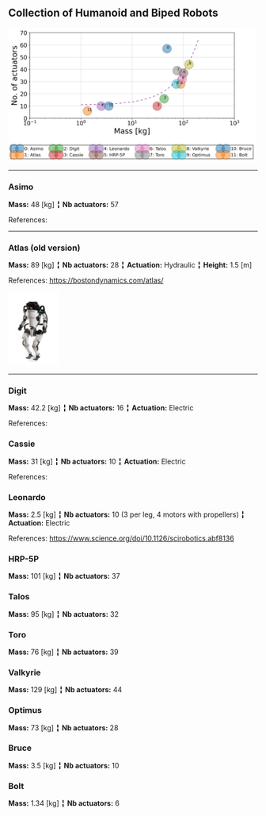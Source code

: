 ## Collection of Humanoid and Biped Robots

<img src="mass_vs_actuators.png" alt="mass_vs_actuators" width="500"/>

---------------------------------

### Asimo 
**Mass:** 48 [kg] ╏ **Nb actuators:** 57

References:

---------------------------------

### Atlas (old version)
**Mass:** 89 [kg] ╏ **Nb actuators:** 28 ╏ **Actuation:** Hydraulic ╏ **Height:** 1.5 [m]

References: https://bostondynamics.com/atlas/


<img src="images/atlas.jpg" alt="atlas" width="100"/>


---------------------------------


### Digit
**Mass:** 42.2 [kg] ╏ **Nb actuators:** 16 ╏ **Actuation:** Electric 

References:

### Cassie
**Mass:** 31 [kg] ╏ **Nb actuators:** 10 ╏ **Actuation:** Electric 

References:

### Leonardo
**Mass:** 2.5 [kg] ╏ **Nb actuators:** 10 (3 per leg, 4 motors with propellers) ╏ **Actuation:** Electric 

References: https://www.science.org/doi/10.1126/scirobotics.abf8136


### HRP-5P
**Mass:** 101 [kg] ╏ **Nb actuators:** 37

### Talos
**Mass:** 95 [kg] ╏ **Nb actuators:** 32

### Toro
**Mass:** 76 [kg] ╏ **Nb actuators:** 39

### Valkyrie
**Mass:** 129 [kg] ╏ **Nb actuators:** 44

### Optimus
**Mass:** 73 [kg] ╏ **Nb actuators:** 28

### Bruce
**Mass:** 3.5 [kg] ╏ **Nb actuators:** 10

### Bolt
**Mass:** 1.34 [kg] ╏ **Nb actuators:** 6



